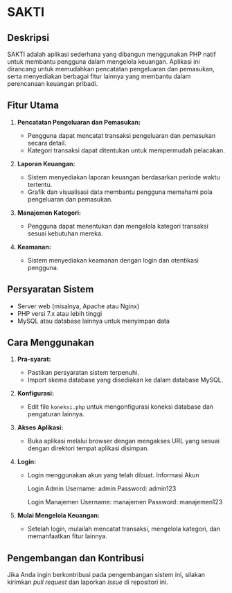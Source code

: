 # SAKTI

## Deskripsi

SAKTI adalah aplikasi sederhana yang dibangun menggunakan PHP natif untuk membantu pengguna dalam mengelola keuangan. Aplikasi ini dirancang untuk memudahkan pencatatan pengeluaran dan pemasukan, serta menyediakan berbagai fitur lainnya yang membantu dalam perencanaan keuangan pribadi.

## Fitur Utama

1. **Pencatatan Pengeluaran dan Pemasukan:**
   - Pengguna dapat mencatat transaksi pengeluaran dan pemasukan secara detail.
   - Kategori transaksi dapat ditentukan untuk mempermudah pelacakan.

2. **Laporan Keuangan:**
   - Sistem menyediakan laporan keuangan berdasarkan periode waktu tertentu.
   - Grafik dan visualisasi data membantu pengguna memahami pola pengeluaran dan pemasukan.

3. **Manajemen Kategori:**
   - Pengguna dapat menentukan dan mengelola kategori transaksi sesuai kebutuhan mereka.

4. **Keamanan:**
   - Sistem menyediakan keamanan dengan login dan otentikasi pengguna.

## Persyaratan Sistem

- Server web (misalnya, Apache atau Nginx)
- PHP versi 7.x atau lebih tinggi
- MySQL atau database lainnya untuk menyimpan data

## Cara Menggunakan

1. **Pra-syarat:**
   - Pastikan persyaratan sistem terpenuhi.
   - Import skema database yang disediakan ke dalam database MySQL.

2. **Konfigurasi:**
   - Edit file `koneksi.php` untuk mengonfigurasi koneksi database dan pengaturan lainnya.

3. **Akses Aplikasi:**
   - Buka aplikasi melalui browser dengan mengakses URL yang sesuai dengan direktori tempat aplikasi disimpan.

4. **Login:**
   - Login menggunakan akun yang telah dibuat.
     Informasi Akun

     Login Admin
     Username: admin
     Password: admin123

     Login Manajemen
     Username: manajemen
     Password: manajemen123

5. **Mulai Mengelola Keuangan:**
   - Setelah login, mulailah mencatat transaksi, mengelola kategori, dan memanfaatkan fitur lainnya.

## Pengembangan dan Kontribusi

Jika Anda ingin berkontribusi pada pengembangan sistem ini, silakan kirimkan *pull request* dan laporkan *issue* di repositori ini.
